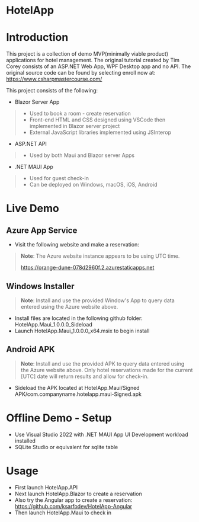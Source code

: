 # HotelApp

# Introduction
This project is a collection of demo MVP(minimally viable product) applications for hotel management.
The original tutorial created by Tim Corey consists of an ASP.NET Web App, WPF Desktop app and no API. 
The original source code can be found by selecting enroll now at: https://www.csharpmastercourse.com/

This project consists of the following:
* Blazor Server App
> * Used to book a room - create reservation
> * Front-end HTML and CSS designed using VSCode then implemented in Blazor server project
> * External JavaScript libraries implemented using JSInterop
* ASP.NET API 
> * Used by both Maui and Blazor server Apps
* .NET MAUI App
> * Used for guest check-in 
> * Can be deployed on Windows, macOS, iOS, Android

# Live Demo
## Azure App Service
* Visit the following website and make a reservation:
>**Note**: The Azure website instance appears to be using UTC time.
>
> https://orange-dune-078d2960f.2.azurestaticapps.net

## Windows Installer
>**Note**: Install and use the provided Window's App to query data entered using the Azure website above.
* Install files are located in the following github folder: HotelApp.Maui_1.0.0.0_Sideload
* Launch HotelApp.Maui_1.0.0.0_x64.msix to begin install

## Android APK
>**Note**: Install and use the provided APK to query data entered using the Azure website above.
Only hotel reservations made for the current [UTC] date will return results and allow for check-in.
* Sideload the APK located at HotelApp.Maui/Signed APK/com.companyname.hotelapp.maui-Signed.apk

# Offline Demo - Setup
* Use Visual Studio 2022 with .NET MAUI App UI Development workload installed
* SQLite Studio or equivalent for sqlite table

# Usage
* First launch HotelApp.API 
* Next launch HotelApp.Blazor to create a reservation
* Also try the Angular app to create a reservation: https://github.com/ksarfodev/HotelApp-Angular
* Then launch HotelApp.Maui to check in



